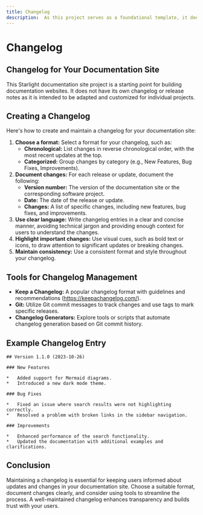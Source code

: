 ```yaml
---
title: Changelog
description:  As this project serves as a foundational template, it doesn't maintain a specific changelog. This section will guide you on creating and maintaining a changelog for your documentation site.
---
```


# Changelog 

## Changelog for Your Documentation Site

This Starlight documentation site project is a starting point for building documentation websites. It does not have its own changelog or release notes as it is intended to be adapted and customized for individual projects.

## Creating a Changelog

Here's how to create and maintain a changelog for your documentation site:

1.  **Choose a format:** Select a format for your changelog, such as:
    *   **Chronological:** List changes in reverse chronological order, with the most recent updates at the top.
    *   **Categorized:** Group changes by category (e.g., New Features, Bug Fixes, Improvements).
2.  **Document changes:** For each release or update, document the following:
    *   **Version number:** The version of the documentation site or the corresponding software project. 
    *   **Date:**  The date of the release or update.
    *   **Changes:** A list of specific changes, including new features, bug fixes, and improvements. 
3.  **Use clear language:** Write changelog entries in a clear and concise manner, avoiding technical jargon and providing enough context for users to understand the changes.
4.  **Highlight important changes:** Use visual cues, such as bold text or icons, to draw attention to significant updates or breaking changes.
5.  **Maintain consistency:** Use a consistent format and style throughout your changelog.

## Tools for Changelog Management

*   **Keep a Changelog:** A popular changelog format with guidelines and recommendations (https://keepachangelog.com/).
*   **Git:** Utilize Git commit messages to track changes and use tags to mark specific releases. 
*   **Changelog Generators:** Explore tools or scripts that automate changelog generation based on Git commit history. 

## Example Changelog Entry

```
## Version 1.1.0 (2023-10-26)

### New Features

*   Added support for Mermaid diagrams.
*   Introduced a new dark mode theme. 

### Bug Fixes

*   Fixed an issue where search results were not highlighting correctly. 
*   Resolved a problem with broken links in the sidebar navigation.

### Improvements

*   Enhanced performance of the search functionality.
*   Updated the documentation with additional examples and clarifications. 
``` 

## Conclusion

Maintaining a changelog is essential for keeping users informed about updates and changes in your documentation site. Choose a suitable format, document changes clearly, and consider using tools to streamline the process. A well-maintained changelog enhances transparency and builds trust with your users. 
